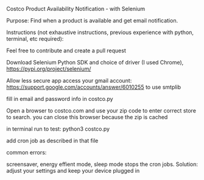 Costco Product Availability Notification - with Selenium

Purpose: Find when a product is available and get email notification.

Instructions (not exhaustive instructions, previous experience with python, terminal, etc required):

Feel free to contribute and create a pull request

Download Selenium Python SDK and choice of driver (I used Chrome), https://pypi.org/project/selenium/

Allow less secure app access your gmail account: https://support.google.com/accounts/answer/6010255 to use smtplib

fill in email and password info in costco.py

Open a browser to costco.com and use your zip code to enter correct store to search. you can close this browser because the zip is cached

in terminal run to test: python3 costco.py

add cron job as described in that file

common errors:

screensaver, energy effient mode, sleep mode stops the cron jobs. Solution: adjust your settings and keep your device plugged in
